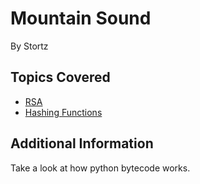 # Mountain Sound

By Stortz




## Topics Covered

- [RSA](/cryptography/what-is-rsa/)
- [Hashing Functions](/cryptography/what-are-hashing-functions/)
## Additional Information

Take a look at how python bytecode works. 